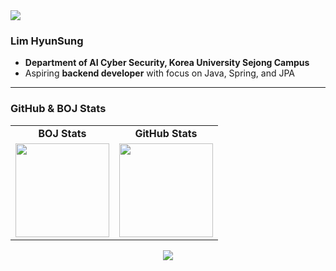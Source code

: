 <!-- 상단 배너 -->
<img src="https://capsule-render.vercel.app/api?type=waving&color=color=0:43e97b,100:38f9d7&height=200&section=header&text=Fake%20It%20Till%20You%20Make%20It&fontSize=40&fontAlignY=35&fontColor=ffffff" />

### Lim HyunSung

- **Department of AI Cyber Security, Korea University Sejong Campus**
- Aspiring **backend developer** with focus on Java, Spring, and JPA
  
---

### GitHub & BOJ Stats

<table align="center">
  <tr>
    <td align="center"><strong>BOJ Stats</strong></td>
    <td align="center"><strong>GitHub Stats</strong></td>
  </tr>
  <tr>
    <td align="center">
      <a href="https://solved.ac/lhs5427ll/">
        <img src="http://mazassumnida.wtf/api/v2/generate_badge?boj=lhs5427ll" height="150" />
      </a>
    </td>
    <td align="center">
      <img src="https://github-readme-stats.vercel.app/api?username=poketopa&show_icons=true&theme=vue" height="150" />
    </td>
  </tr>
</table>

<p align="center">
  <img src="https://capsule-render.vercel.app/api?type=waving&color=color=0:43e97b,100:38f9d7&height=100&section=footer"/>
</p>
